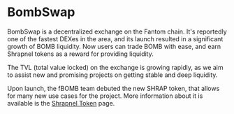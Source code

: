 # BombSwap

BombSwap is a decentralized exchange on the Fantom chain. It's reportedly one of the fastest DEXes in the area, and its launch resulted in a significant growth of BOMB liquidity. Now users can trade BOMB with ease, and earn Shrapnel tokens as a reward for providing liquidity.

The TVL \(total value locked\) on the exchange is growing rapidly, as we aim to assist new and promising projects on getting stable and deep liquidity.

Upon launch, the fBOMB team debuted the new SHRAP token, that allows for many new use cases for the project. More information about it is available is the [Shrapnel Token](shrapnel-token.md) page.

